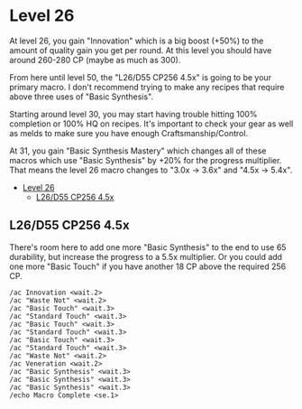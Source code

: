 # Level 26

At level 26, you gain "Innovation" which is a big boost (+50%) to the amount of quality gain you get per round. At this level you should have around 260-280 CP (maybe as much as 300).

From here until level 50, the "L26/D55 CP256 4.5x" is going to be your primary macro.  I don't recommend trying to make any recipes that require above three uses of "Basic Synthesis".

Starting around level 30, you may start having trouble hitting 100% completion or 100% HQ on recipes.  It's important to check your gear as well as melds to make sure you have enough Craftsmanship/Control.

At 31, you gain "Basic Synthesis Mastery" which changes all of these macros which use "Basic Synthesis" by +20% for the progress multiplier.  That means the level 26 macro changes to "3.0x -> 3.6x" and "4.5x -> 5.4x".

- [Level 26](#level-26)
  - [L26/D55 CP256 4.5x](#l26d55-cp256-45x)

## L26/D55 CP256 4.5x

There's room here to add one more "Basic Synthesis" to the end to use 65 durability, but increase the progress to a 5.5x multiplier.  Or you could add one more "Basic Touch" if you have another 18 CP above the required 256 CP.

```
/ac Innovation <wait.2>
/ac "Waste Not" <wait.2>
/ac "Basic Touch" <wait.3>
/ac "Standard Touch" <wait.3>
/ac "Basic Touch" <wait.3>
/ac "Standard Touch" <wait.3>
/ac "Basic Touch" <wait.3>
/ac "Standard Touch" <wait.3>
/ac "Waste Not" <wait.2>
/ac Veneration <wait.2>
/ac "Basic Synthesis" <wait.3>
/ac "Basic Synthesis" <wait.3>
/ac "Basic Synthesis" <wait.3>
/echo Macro Complete <se.1>
```
